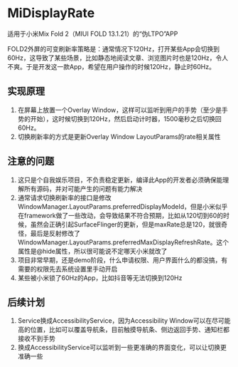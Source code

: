 # MiDisplayRate

适用于小米Mix Fold 2（MIUI FOLD 13.1.21）的“伪LTPO”APP

FOLD2外屏的可变刷新率策略是：通常情况下120Hz，打开某些App会切换到60Hz，这导致了某些场景，比如静态地阅读文章、浏览图片时也是120Hz，令人不爽。于是开发这一款App，希望在用户操作的时候120Hz，静止时60Hz。

## 实现原理
1. 在屏幕上放置一个Overlay Window，这样可以监听到用户的手势（至少是手势的开始），这时候切换到120Hz，然后启动计时器，1500毫秒之后切换回60Hz。
1. 切换刷新率的方式是更新Overlay Window LayoutParams的rate相关属性

## 注意的问题
1. 这只是个自我娱乐项目，不负责稳定更新，编译此App的开发者必须确保能理解所有源码，并对可能产生的问题有能力解决
1. 通常请求切换刷新率的接口是修改WindowManager.LayoutParams.preferredDisplayModeId，但是小米似乎在framework做了一些改动，会导致结果不符合预期，比如从120切到60的时候，虽然会正确引起SurfaceFlinger的更新，但是maxRate总是120，就很奇怪，最后是反射修改了WindowManager.LayoutParams.preferredMaxDisplayRefreshRate。这个属性是@hide属性，所以很可能说不定哪天小米就改了
1. 项目非常早期，还是demo阶段，什么申请权限、用户界面什么的都没搞，有需要的权限先去系统设置里手动开启
1. 某些被小米锁了60Hz的App，比如抖音等无法切换到120Hz

## 后续计划
1. Service换成AccessibilityService，因为Accessibility Window可以在尽可能高的位置，比如可以覆盖导航条，目前触摸导航条、侧边返回手势、通知栏都接收不到手势
1. 换成AccessibilityService可以监听到一些更准确的界面变化，可以让切换更准确一些
